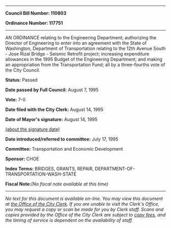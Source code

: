 

********

**Council Bill Number: 110803**
   
**Ordinance Number: 117751**
********

 AN ORDINANCE relating to the Engineering Department; authorizing the Director of Engineering to enter into an agreement with the State of Washington, Department of Transportation relating to the 12th Avenue South - Jose Rizal Bridge - Seismic Retrofit project; increasing expenditure allowances in the 1995 Budget of the Engineering Department; and making an appropriation from the Transportation Fund; all by a three-fourths vote of the City Council.

**Status:** Passed
   
**Date passed by Full Council:** August 7, 1995
   
**Vote:** 7-0
   
**Date filed with the City Clerk:** August 14, 1995
   
**Date of Mayor's signature:** August 14, 1995
   
[(about the signature date)](/~public/approvaldate.htm)
   
   
   
**Date introduced/referred to committee:** July 17, 1995
   
**Committee:** Transportation and Economic Development
   
**Sponsor:** CHOE
   
   
**Index Terms:** BRIDGES, GRANTS, REPAIR, DEPARTMENT-OF-TRANSPORTATION-WASH-STATE

**Fiscal Note:**_(No fiscal note available at this time)_
********

_No text for this document is available on-line. You may view this document at [the Office of the City Clerk](http://www.seattle.gov/leg/clerk/contactUs.htm). If you are unable to visit the Clerk's Office, you may request a copy or scan be made for you by Clerk staff. Scans and copies provided by the Office of the City Clerk are subject to [copy fees](http://clerk.seattle.gov/~public/clerkfees.htm), and the timing of service is dependent on the availability of staff._

